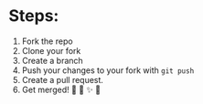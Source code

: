 # Steps:
1. Fork the repo
2. Clone your fork
3. Create a branch
4. Push your changes to your fork with `git push`
5. Create a pull request.
6. Get merged! 🎉 💖 ✨ 💫 
